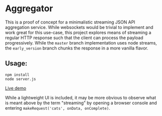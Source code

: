 # Aggregator

This is a proof of concept for a minimalistic streaming JSON API aggregation service. While websockets would be trivial to implement and work great for this use-case, this project explores means of streaming a regular HTTP response such that the client can process the payload progressively. While the `master` branch implementation uses node streams, the `early_version` branch chunks the response in a more vanilla flavor.

## Usage:
```
npm install
node server.js
```

[Live demo](https://pacific-springs-70424.herokuapp.com/)

While a lightweight UI is included, it may be more obvious to observe what is meant above by the term "streaming" by opening a browser console and entering `makeRequest('cats', onData, onComplete)`.
